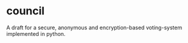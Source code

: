 # council
A draft for a secure, anonymous and encryption-based voting-system implemented in python.
